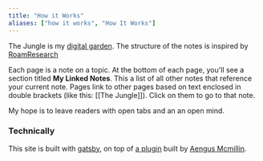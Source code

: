 ```yaml
---
title: "How it Works"
aliases: ["how it works", "How It Works"]
---
```

The Jungle is my [digital garden](https://salman.io/notes/digital-gardens/). The structure of the notes is inspired by [RoamResearch](https://roamresearch.com/)

Each page is a note on a topic. At the bottom of each page, you'll see a section titled **My Linked Notes**. This a list of all other notes that reference your current note. Pages link to other pages based on text enclosed in double brackets (like this: [[The Jungle]]). Click on them to go to that note.

My hope is to leave readers with open tabs and an an open mind. 

### Technically 

This site is built with [gatsby](https://www.gatsbyjs.com/), on top of [a plugin](https://github.com/aengusmcmillin/gatsby-theme-brain) built by [Aengus Mcmillin](https://twitter.com/aengusmcmillin). 